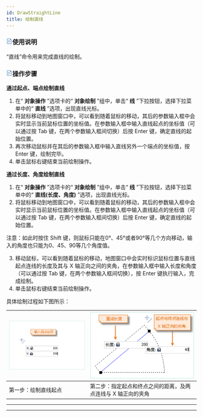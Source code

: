 ```yaml
---
id: DrawStraightLine
title: 绘制直线  
---  
```

### ![](../../../img/read.gif)使用说明

“直线”命令用来完成直线的绘制。

### ![](../../../img/read.gif)操作步骤

**通过起点、端点绘制直线**

  1. 在“ **对象操作** ”选项卡的“ **对象绘制** ”组中，单击“ **线** ”下拉按钮，选择下拉菜单中的“ **直线** ”选项，出现直线光标。
  2. 将鼠标移动到地图窗口中，可以看到随着鼠标的移动，其后的参数输入框中会实时显示当前鼠标位置的坐标值。在参数输入框中输入直线起点的坐标值（可以通过按 Tab 键，在两个参数输入框间切换）后按 Enter 键，确定直线的起始位置。
  3. 再次移动鼠标并在其后的参数输入框中输入直线另外一个端点的坐标值，按 Enter 键，绘制完毕。
  4. 单击鼠标右键结束当前绘制操作。

**通过长度、角度绘制直线**

  1. 在“ **对象操作** ”选项卡的“ **对象绘制** ”组中，单击“ **线** ”下拉按钮，选择下拉菜单中的“ **直线(长度、角度)** ”选项，出现直线光标。
  2. 将鼠标移动到地图窗口中，可以看到随着鼠标的移动，其后的参数输入框中会实时显示当前鼠标位置的坐标值。在参数输入框中输入直线起点的坐标值（可以通过按 Tab 键，在两个参数输入框间切换）后按 Enter 键，确定直线的起始位置。 

注意：如此时按住 Shift 键，则鼠标只能在0°、45°或者90°等几个方向移动，输入的角度也只能为0、45、90等几个角度值。

  3. 移动鼠标，可以看到随着鼠标的移动，地图窗口中会实时标识鼠标位置与直线起点连线的长度及其与 X 轴正向之间的夹角，在参数输入框中输入长度和角度（可以通过按 Tab 键，在两个参数输入框间切换），按 Enter 键执行输入，完成绘制。
  4. 单击鼠标右键结束当前绘制操作。

具体绘制过程如下图所示：

![](img/drawStrainghtLine1.png) | ![](img/drawStrainghtLine2.png)  
---|---  
第一步：绘制直线起点 | 第二步：指定起点和终点之间的距离，及两点连线与 X 轴正向的夹角  

* * *

[](http://www.supermap.com)  
  
---


